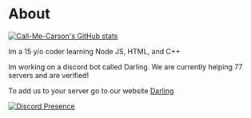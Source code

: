 # About

[![Call-Me-Carson's GitHub stats](https://github-readme-stats.vercel.app/api?username=CarsonLenze)](https://github.com/anuraghazra/github-readme-stats)

Im a 15 y/o coder learning Node JS, HTML, and C++

Im working on a discord bot called Darling. We are currently helping 77 servers and are verified!

To add us to your server go to our website [Darling](http://darling-bot.com)

[![Discord Presence](https://lanyard-profile-readme.vercel.app/api/404336524491227149)](https://discord.com/users/404336524491227149)

